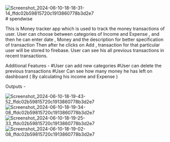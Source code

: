 ![Screenshot_2024-06-10-18-18-31-14_ffdc02b59815720c1913860778b3d2e7](https://github.com/adipatil07/SpendWise/assets/143608620/e4403e0c-09c2-4fcc-98b9-5367b41f9981)# spendwise

This is Money tracker app which is used to track the money transactions of user.
User can choose between categories of Income and Expense , and then he can enter date , Money and the description for better specification of transaction 
Then after he clicks on Add , transaction for that particular user will be stored to firebase.
User can see his all previous transactions in recent transactions.

Additional Features - 
#User can add new categories
#User can delete the previous transactions
#User Can see how many money he has left on dashboard ( By calculating his income and Expense )

Outputs - 


![Screenshot_2024-06-10-18-19-43-52_ffdc02b59815720c1913860778b3d2e7](https://github.com/adipatil07/SpendWise/assets/143608620/a28283c3-01c3-483f-83ea-097ed3cd3884)
![Screenshot_2024-06-10-18-19-34-08_ffdc02b59815720c1913860778b3d2e7](https://github.com/adipatil07/SpendWise/assets/143608620/f893da89-061f-4514-9f2c-686e576260a8)
![Screenshot_2024-06-10-18-19-25-33_ffdc02b59815720c1913860778b3d2e7](https://github.com/adipatil07/SpendWise/assets/143608620/6cb1f339-e561-4b78-85f6-6596337406f6)
![Screenshot_2024-06-10-18-19-02-08_ffdc02b59815720c1913860778b3d2e7](https://github.com/adipatil07/SpendWise/assets/143608620/b4d77a23-628e-4f49-87a5-2ce7c30b6275)
